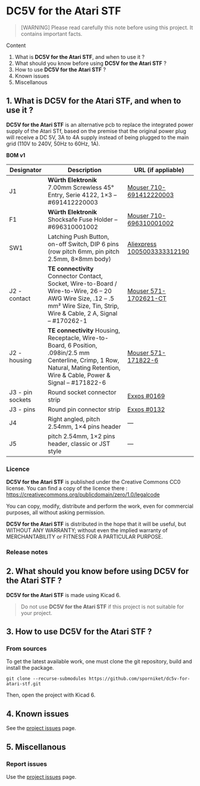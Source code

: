 # DC5V for the Atari STF

> [WARNING] Please read carefully this note before using this project. It contains important facts.

Content

1. What is **DC5V for the Atari STF**, and when to use it ?
2. What should you know before using **DC5V for the Atari STF** ?
3. How to use **DC5V for the Atari STF** ?
4. Known issues
5. Miscellanous

## 1. What is **DC5V for the Atari STF**, and when to use it ?

**DC5V for the Atari STF** is an alternative pcb to replace the integrated power supply of the Atari STf, based on the premise that the original power plug will receive a DC 5V, 3A to 4A supply instead of being plugged to the main grid (110V to 240V, 50Hz to 60Hz, 1A).

**BOM v1**

|Designator|Description|URL (if appliable)|
|---|---|---|
|J1|**Würth Elektronik** 7.00mm Screwless 45° Entry, Serie 4122, 1×3 – #691412220003|[Mouser 710-691412220003](https://www.mouser.com/ProductDetail/710-691412220003) |
|F1|**Würth Elektronik** Shocksafe Fuse Holder – #696310001002|[Mouser 710-696310001002](https://www.mouser.com/ProductDetail/710-696310001002) |
|SW1|Latching Push Button, on-off Switch, DIP 6 pins (row pitch 6mm, pin pitch 2.5mm, 8×8mm body)|[Aliexpress 1005003333312190](https://www.aliexpress.com/item/1005003333312190.html) |
|J2 - contact|**TE connectivity** Connector Contact, Socket, Wire-to-Board / Wire-to-Wire, 26 – 20 AWG Wire Size, .12 – .5 mm² Wire Size, Tin, Strip, Wire & Cable, 2 A, Signal – #170262-1|[Mouser 571-1702621-CT ](https://www.mouser.com/ProductDetail/571-1702621-CT) |
|J2 - housing|**TE connectivity** Housing, Receptacle, Wire-to-Board, 6 Position, .098in/2.5 mm Centerline, Crimp, 1 Row, Natural, Mating Retention, Wire & Cable, Power & Signal – #171822-6|[Mouser 571-171822-6](https://www.mouser.com/ProductDetail/571-171822-6) |
|J3 - pin sockets|Round socket connector strip|[Exxos #0169](https://www.exxosforum.co.uk/atari/store2/#0169) |
|J3 - pins|Round pin connector strip|[Exxos #0132](https://www.exxosforum.co.uk/atari/store2/#0132) |
|J4|Right angled, pitch 2.54mm, 1×4 pins header|—|
|J5|pitch 2.54mm, 1×2 pins header, classic or JST style|—|


### Licence

**DC5V for the Atari STF** is published under the Creative Commons CC0 license. You can find a copy of the licence there : https://creativecommons.org/publicdomain/zero/1.0/legalcode

You can copy, modify, distribute and perform the work, even for commercial purposes, all without asking permission.

**DC5V for the Atari STF** is distributed in the hope that it will be useful, but WITHOUT ANY WARRANTY; without even the implied warranty of MERCHANTABILITY or FITNESS FOR A PARTICULAR PURPOSE.

### Release notes


## 2. What should you know before using **DC5V for the Atari STF** ?

**DC5V for the Atari STF** is made using Kicad 6.

> Do not use **DC5V for the Atari STF** if this project is not suitable for your project.

## 3. How to use **DC5V for the Atari STF** ?

### From sources

To get the latest available work, one must clone the git repository, build and install the package.

	git clone --recurse-submodules https://github.com/sporniket/dc5v-for-atari-stf.git

Then, open the project with Kicad 6.

## 4. Known issues
See the [project issues](https://github.com/sporniket/dc5v-for-atari-stf/issues) page.

## 5. Miscellanous

### Report issues
Use the [project issues](https://github.com/sporniket/dc5v-for-atari-stf/issues) page.
